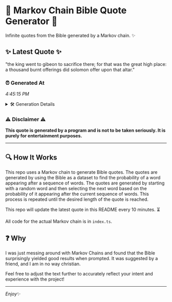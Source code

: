 # 📖 Markov Chain Bible Quote Generator 📖

Infinite quotes from the Bible generated by a Markov chain. ✨

## ✨ Latest Quote ✨
"the king went to gibeon to sacrifice there; for that was the great high place: a thousand burnt offerings did solomon offer upon that altar."

### ⏰ Generated At
*4:45:15 PM*

<details>
    <summary>🛠️ Generation Details</summary>
    <p>
        <strong>🌱 Seed:</strong> the<br>
        <strong>🔄 Iterations:</strong> 24<br>
        <strong>📜 Context History:</strong><br>[ the ]: king<br>[ the, king ]: went<br>[ the, king, went ]: to<br>[ the, king, went, to ]: gibeon<br>[ the, king, went, to, gibeon ]: to<br>[ the, king, went, to, gibeon, to ]: sacrifice<br>[ king, went, to, gibeon, to, sacrifice ]: there;<br>[ went, to, gibeon, to, sacrifice, there; ]: for<br>[ to, gibeon, to, sacrifice, there;, for ]: that<br>[ gibeon, to, sacrifice, there;, for, that ]: was<br>[ to, sacrifice, there;, for, that, was ]: the<br>[ sacrifice, there;, for, that, was, the ]: great<br>[ there;, for, that, was, the, great ]: high<br>[ for, that, was, the, great, high ]: place:<br>[ that, was, the, great, high, place: ]: a<br>[ was, the, great, high, place:, a ]: thousand<br>[ the, great, high, place:, a, thousand ]: burnt<br>[ great, high, place:, a, thousand, burnt ]: offerings<br>[ high, place:, a, thousand, burnt, offerings ]: did<br>[ place:, a, thousand, burnt, offerings, did ]: solomon<br>[ a, thousand, burnt, offerings, did, solomon ]: offer<br>[ thousand, burnt, offerings, did, solomon, offer ]: upon<br>[ burnt, offerings, did, solomon, offer, upon ]: that<br>[ offerings, did, solomon, offer, upon, that ]: altar.<br>
    </p>
</details>

### ⚠️ Disclaimer ⚠️
**This quote is generated by a program and is not to be taken seriously. It is purely for entertainment purposes.**

---

## 🔍 How It Works

This repo uses a Markov chain to generate Bible quotes. The quotes are generated by using the Bible as a dataset to find the probability of a word appearing after a sequence of words. The quotes are generated by starting with a random word and then selecting the next word based on the probability of it appearing after the current sequence of words. This process is repeated until the desired length of the quote is reached.

This repo will update the latest quote in this README every 10 minutes. ⏳

All code for the actual Markov chain is in `index.ts`.

## ❓ Why

I was just messing around with Markov Chains and found that the Bible surprisingly yielded good results when prompted. 
It was suggested by a friend, and I am in no way christian.

Feel free to adjust the text further to accurately reflect your intent and experience with the project!

---

*Enjoy*✨
